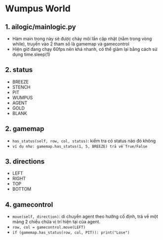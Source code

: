 # Wumpus World
## 1. ailogic/mainlogic.py
- Hàm main trong này sẽ được chảy mõi lần cập nhật (nằm trong vòng while), truyền vào 2 tham số là gamemap và gamecontrol
- Hiện giờ đang chạy 60fps nên khá nhanh, có thể giảm lại bằng cách sử dụng time.sleep(1)

## 2. status
- BREEZE
- STENCH
- PIT
- WUMPUS
- AGENT
- GOLD
- BLANK

## 2. gamemap
- `has_status(self, row, col, status)`: kiểm tra có status nào đó không
- `ví dụ như: gamemap.has_status(1, 5, BREEZE) trả về True/False`

## 3. directions
- LEFT
- RIGHT
- TOP
- BOTTOM

## 4. gamecontrol
- `move(self, direction)`: di chuyển agent theo hướng cố định, trả về một mảng 2 chiều chứa vị trí hiện tại của agent.
- `row, col = gamecontrol.move(LEFT)`
- `if (gamemap.has_status(row, col, PIT)): print("Lose")`